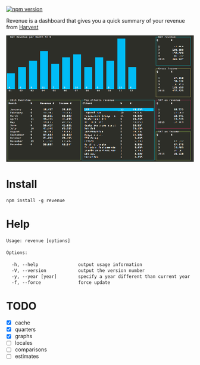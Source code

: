[![npm version](https://badge.fury.io/js/revenue.svg)](http://badge.fury.io/js/revenue)

Revenue is a dashboard that gives you a quick summary of your revenue from [Harvest](https://www.getharvest.com/)

![ScreenShot](misc/screen.png)

# Install

    npm install -g revenue
    
# Help

    Usage: revenue [options]

    Options:

      -h, --help               output usage information
      -V, --version            output the version number
      -y, --year [year]        specify a year different than current year
      -f, --force              force update


# TODO

* [x] cache
* [x] quarters
* [x] graphs
* [ ] locales
* [ ] comparisons
* [ ] estimates
